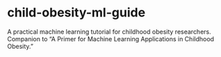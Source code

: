 # child-obesity-ml-guide
A practical machine learning tutorial for childhood obesity researchers. Companion to “A Primer for Machine Learning Applications in Childhood Obesity.”
